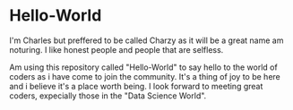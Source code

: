 # Hello-World
I'm Charles but preffered to be called Charzy as it will be a great name am noturing. I like honest people and people that are selfless.

Am using this repository called "Hello-World" to say hello to the world of coders as i have come to join the community. It's a thing of joy to be here and i believe it's a place worth being. I look forward to meeting great coders, expecially those in the "Data Science World".



